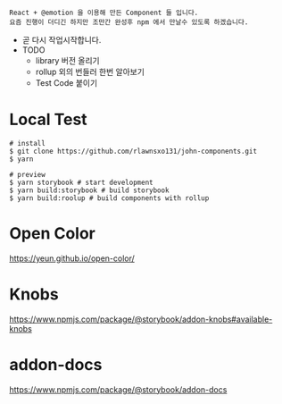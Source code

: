 ```
React + @emotion 을 이용해 만든 Component 들 입니다.
요즘 진행이 더디긴 하지만 조만간 완성후 npm 에서 만날수 있도록 하겠습니다.
```

- 곧 다시 작업시작합니다.
- TODO
    - library 버전 올리기
    - rollup 외의 번들러 한번 알아보기
    - Test Code 붙이기

# Local Test
```shell
# install
$ git clone https://github.com/rlawnsxo131/john-components.git
$ yarn

# preview
$ yarn storybook # start development
$ yarn build:storybook # build storybook
$ yarn build:roolup # build components with rollup
```

# Open Color
<https://yeun.github.io/open-color/>

# Knobs
<https://www.npmjs.com/package/@storybook/addon-knobs#available-knobs>

# addon-docs
<https://www.npmjs.com/package/@storybook/addon-docs>